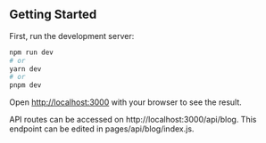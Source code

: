 

## Getting Started

First, run the development server:

```bash
npm run dev
# or
yarn dev
# or
pnpm dev
```

Open [http://localhost:3000](http://localhost:3000) with your browser to see the result.

API routes can be accessed on http://localhost:3000/api/blog. This endpoint can be edited in pages/api/blog/index.js.

